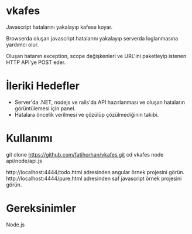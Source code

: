 # vkafes
Javascript hatalarını yakalayıp kafese koyar.

Browserda oluşan javascript hatalarını yakalayıp serverda loglanmasına yardımcı olur.

Oluşan hatanın exception, scope değişkenleri ve URL'ini paketleyip istenen HTTP API'ye POST eder.

İleriki Hedefler
================
- Server'da .NET, nodejs ve rails'da API hazırlanması ve oluşan hataların görüntülemesi için panel.
- Hatalara öncelik verilmesi ve çözülüp çözülmediğinin takibi.

Kullanımı
=========
git clone https://github.com/fatihorhan/vkafes.git
cd vkafes
node api/node/api.js

http://localhost:4444/todo.html adresinden angular örnek projesini görün.
http://localhost:4444/pure.html adresinden saf javascript örnek projesini görün.

Gereksinimler
==============
Node.js
